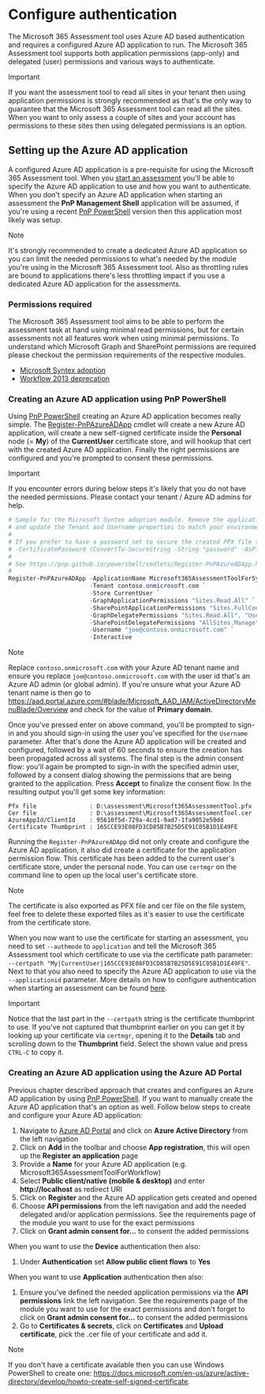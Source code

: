 # Configure authentication

The Microsoft 365 Assessment tool uses Azure AD based authentication and requires a configured Azure AD application to run. The Microsoft 365 Assessment tool supports both application permissions (app-only) and delegated (user) permissions and various ways to authenticate.

> [!Important]
> If you want the assessment tool to read all sites in your tenant then using application permissions is strongly recommended as that's the only way to guarantee that the Microsoft 365 Assessment tool can read all the sites. When you want to only assess a couple of sites and your account has permissions to these sites then using delegated permissions is an option.

## Setting up the Azure AD application

A configured Azure AD application is a pre-requisite for using the Microsoft 365 Assessment tool. When you [start an assessment](assess-start.md) you'll be able to specify the Azure AD application to use and how you want to authenticate. When you don't specify an Azure AD application when starting an assessment the **PnP Management Shell** application will be assumed, if you're using a recent [PnP PowerShell](https://pnp.github.io/powershell/) version then this application most likely was setup.

> [!Note]
> It's strongly recommended to create a dedicated Azure AD application so you can limit the needed permissions to what's needed by the module you're using in the Microsoft 365 Assessment tool. Also as throttling rules are bound to applications there's less throttling impact if you use a dedicated Azure AD application for the assessments.

### Permissions required

The Microsoft 365 Assessment tool aims to be able to perform the assessment task at hand using minimal read permissions, but for certain assessments not all features work when using minimal permissions. To understand which Microsoft Graph and SharePoint permissions are required please checkout the permission requirements of the respective modules.

- [Microsoft Syntex adoption](../sharepoint-syntex/requirements.md)
- [Workflow 2013 deprecation](../workflow/requirements.md)

### Creating an Azure AD application using PnP PowerShell

 Using [PnP PowerShell](https://pnp.github.io/powershell/) creating an Azure AD application becomes really simple. The [Register-PnPAzureADApp](https://pnp.github.io/powershell/cmdlets/Register-PnPAzureADApp.html) cmdlet will create a new Azure AD application, will create a new self-signed certificate inside the **Personal** node (= **My**) of the **CurrentUser** certificate store, and will hookup that cert with the created Azure AD application. Finally the right permissions are configured and you're prompted to consent these permissions.

> [!Important]
> If you encounter errors during below steps it's likely that you do not have the needed permissions. Please contact your tenant / Azure AD admins for help.

```PowerShell
# Sample for the Microsoft Syntex adoption module. Remove the application/delegated permissions depending on your needs
# and update the Tenant and Username properties to match your environment.
#
# If you prefer to have a password set to secure the created PFX file then add below parameter
# -CertificatePassword (ConvertTo-SecureString -String "password" -AsPlainText -Force)
#
# See https://pnp.github.io/powershell/cmdlets/Register-PnPAzureADApp.html for more options
#
Register-PnPAzureADApp -ApplicationName Microsoft365AssessmentToolForSyntex `
                       -Tenant contoso.onmicrosoft.com `
                       -Store CurrentUser `
                       -GraphApplicationPermissions "Sites.Read.All" `
                       -SharePointApplicationPermissions "Sites.FullControl.All" `
                       -GraphDelegatePermissions "Sites.Read.All", "User.Read" `
                       -SharePointDelegatePermissions "AllSites.Manage" `
                       -Username "joe@contoso.onmicrosoft.com" `
                       -Interactive
```

> [!Note]
> Replace `contoso.onmicrosoft.com` with your Azure AD tenant name and ensure you replace `joe@contoso.onmicrosoft.com` with the user id that's an Azure AD admin (or global admin). If you're unsure what your Azure AD tenant name is then go to https://aad.portal.azure.com/#blade/Microsoft_AAD_IAM/ActiveDirectoryMenuBlade/Overview and check for the value of **Primary domain**.

Once you've pressed enter on above command, you'll be prompted to sign-in and you should sign-in using the user you've specified for the `Username` parameter. After that's done the Azure AD application will be created and configured, followed by a wait of 60 seconds to ensure the creation has been propagated across all systems. The final step is the admin consent flow: you'll again be prompted to sign-in with the specified admin user, followed by a consent dialog showing the permissions that are being granted to the application. Press **Accept** to finalize the consent flow. In the resulting output you'll get some key information:

```text
Pfx file               : D:\assessment\Microsoft365AssessmentTool.pfx
Cer file               : D:\assessment\Microsoft365AssessmentTool.cer
AzureAppId/ClientId    : 95610f5d-729a-4cd1-9ad7-1fa9052e50dd
Certificate Thumbprint : 165CCE93E08FD3CD85B7B25D5E91C05B1D1E49FE
```

Running the `Register-PnPAzureADApp` did not only create and configure the Azure AD application, it also did create a certificate for the application permission flow. This certificate has been added to the current user's certificate store, under the personal node. You can use `certmgr` on the command line to open up the local user's certificate store.

> [!Note]
> The certificate is also exported as PFX file and cer file on the file system, feel free to delete these exported files as it's easier to use the certificate from the certificate store.

When you now want to use the certificate for starting an assessment, you need to set `--authmode` to `application` and tell the Microsoft 365 Assessment tool which certificate to use via the certificate path parameter: `--certpath "My|CurrentUser|165CCE93E08FD3CD85B7B25D5E91C05B1D1E49FE"`. Next to that you also need to specify the Azure AD application to use via the `--applicationid` parameter. More details on how to configure authentication when starting an assessment can be found [here](assess-start.md#authentication-configuration).

> [!Important]
> Notice that the last part in the `--certpath` string is the certificate thumbprint to use. If you've not captured that thumbprint earlier on you can get it by looking up your certificate via `certmgr`, opening it to the **Details** tab and scrolling down to the **Thumbprint** field. Select the shown value and press `CTRL-C` to copy it.

### Creating an Azure AD application using the Azure AD Portal

Previous chapter described approach that creates and configures an Azure AD application by using [PnP PowerShell](https://pnp.github.io/powershell/). If you want to manually create the Azure AD application that's an option as well. Follow below steps to create and configure your Azure AD application:

1. Navigate to [Azure AD Portal](https://aad.portal.azure.com/) and click on **Azure Active Directory** from the left navigation
2. Click on **Add** in the toolbar and choose **App registration**, this will open up the **Register an application** page
3. Provide a **Name** for your Azure AD application (e.g. Microsoft365AssessmentToolForWorkflow)
4. Select **Public client/native (mobile & desktop)** and enter **http://localhost** as redirect URI
5. Click on **Register** and the Azure AD application gets created and opened
6. Choose **API permissions** from the left navigation and add the needed delegated and/or application permissions. See the requirements page of the module you want to use for the exact permissions
7. Click on **Grant admin consent for...** to consent the added permissions

When you want to use the **Device** authentication then also:

1. Under **Authentication** set **Allow public client flows** to **Yes**

When you want to use **Application** authentication then also:

1. Ensure you've defined the needed application permissions via the **API permissions** link the left navigation. See the requirements page of the module you want to use for the exact permissions and don't forget to click on **Grant admin consent for...** to consent the added permissions
2. Go to **Certificates & secrets**, click on **Certificates** and **Upload certificate**, pick the .cer file of your certificate and add it.

> [!Note]
> If you don't have a certificate available then you can use Windows PowerShell to create one: https://docs.microsoft.com/en-us/azure/active-directory/develop/howto-create-self-signed-certificate.